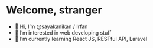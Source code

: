 # Welcome, stranger
- 👋 Hi, I’m @sayakanikan / Irfan
- 👀 I’m interested in web developing stuff
- 🌱 I’m currently learning React JS, RESTful API, Laravel

<!---
sayakanikan/sayakanikan is a ✨ special ✨ repository because its `README.md` (this file) appears on your GitHub profile.
You can click the Preview link to take a look at your changes.
--->
